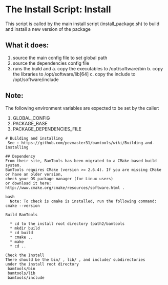  # The Install Script: Install
 This script is called by the main install script 
(install_package.sh)  to build and install  a new version of the package 

## What it does:
  1) source the main config file to set global path
  2) source the dependencies config file
  3) runs the build and 
     a. copy  the executables to /opt/software/bin
     b. copy  the libraries to /opt/software/lib[64]
     c. copy  the include to /opt/software/include
 

## Note:
The following environment variables are expected to be set by the caller:

 1) GLOBAL_CONFIG
 2) PACKAGE_BASE
 3) PACKAGE_DEPENDENCIES_FILE


```
# Building and installing
 See : https://github.com/pezmaster31/bamtools/wiki/Building-and-installing 
 
## Dependency
From their site, BamTools has been migrated to a CMake-based build system.
BamTools requires CMake (version >= 2.6.4). If you are missing CMake or have an older version, 
check your OS package manager (for Linux users) 
or download it here: http://www.cmake.org/cmake/resources/software.html .

bash
  Note: To check is cmake is installed, run the following command: cmake --version

Build BamTools

  * cd to the install root directory (path2/bamtools
  * mkdir build
  * cd build
  * cmake ..
  * make
  * cd ..

Check the Install
There should be the bin/ , lib/ , and include/ subdirectories 
under the install root directory
 bamtools/bin
 bamtools/lib
 bamtools/include
```
